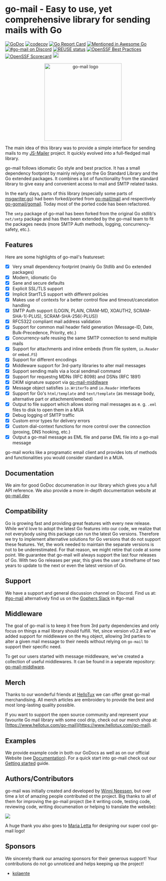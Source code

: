 <!--
SPDX-FileCopyrightText: 2022-2023 The go-mail Authors

SPDX-License-Identifier: CC0-1.0
-->

# go-mail - Easy to use, yet comprehensive library for sending mails with Go

[![GoDoc](https://godoc.org/github.com/wneessen/go-mail?status.svg)](https://pkg.go.dev/github.com/wneessen/go-mail)
[![codecov](https://codecov.io/gh/wneessen/go-mail/branch/main/graph/badge.svg?token=37KWJV03MR)](https://codecov.io/gh/wneessen/go-mail) 
[![Go Report Card](https://goreportcard.com/badge/github.com/wneessen/go-mail)](https://goreportcard.com/report/github.com/wneessen/go-mail) 
[![Mentioned in Awesome Go](https://awesome.re/mentioned-badge-flat.svg)](https://github.com/avelino/awesome-go)
[![#go-mail on Discord](https://img.shields.io/badge/Discord-%23go%E2%80%93mail-blue.svg)](https://discord.gg/ysQXkaccXk) 
[![REUSE status](https://api.reuse.software/badge/github.com/wneessen/go-mail)](https://api.reuse.software/info/github.com/wneessen/go-mail)
[![OpenSSF Best Practices](https://www.bestpractices.dev/projects/8701/badge)](https://www.bestpractices.dev/projects/8701)
[![OpenSSF Scorecard](https://api.securityscorecards.dev/projects/github.com/wneessen/go-mail/badge)](https://securityscorecards.dev/viewer/?uri=github.com/wneessen/go-mail)
<a href="https://ko-fi.com/D1D24V9IX"><img src="https://uploads-ssl.webflow.com/5c14e387dab576fe667689cf/5cbed8a4ae2b88347c06c923_BuyMeACoffee_blue.png" height="20" alt="buy ma a coffee"></a>

<p align="center"><img src="./assets/gopher2.svg" width="250" alt="go-mail logo"/></p>

The main idea of this library was to provide a simple interface for sending mails to
my [JS-Mailer](https://github.com/wneessen/js-mailer) project. It quickly evolved into a full-fledged mail library.

go-mail follows idiomatic Go style and best practice. It has a small dependency footprint by mainly relying on the
Go Standard Library and the Go extended packages. It combines a lot of functionality from the standard library to 
give easy and convenient access to mail and SMTP related tasks.

In the early days, parts of this library (especially some parts of [msgwriter.go](msgwriter.go)) had been 
forked/ported from [go-mail/mail](https://github.com/go-mail/mail) and respectively [go-gomail/gomail](https://github.com/go-gomail/gomail). Today
most of the ported code has been refactored.

The `smtp` package of go-mail has been forked from the original Go stdlib's `net/smtp` package and has then been extended 
by the go-mail team to fit the packages needs (more SMTP Auth methods, logging, concurrency-safety, etc.).

## Features

Here are some highlights of go-mail's featureset:

* [X] Very small dependency footprint (mainly Go Stdlib and Go extended packages)
* [X] Modern, idiomatic Go
* [X] Sane and secure defaults
* [X] Explicit SSL/TLS support
* [X] Implicit StartTLS support with different policies
* [X] Makes use of contexts for a better control flow and timeout/cancelation handling
* [X] SMTP Auth support (LOGIN, PLAIN, CRAM-MD, XOAUTH2, SCRAM-SHA-1(-PLUS), SCRAM-SHA-256(-PLUS))
* [X] RFC5322 compliant mail address validation
* [X] Support for common mail header field generation (Message-ID, Date, Bulk-Precedence, Priority, etc.)
* [X] Concurrency-safe reusing the same SMTP connection to send multiple mails
* [X] Support for attachments and inline embeds (from file system, `io.Reader` or `embed.FS`)
* [X] Support for different encodings
* [X] Middleware support for 3rd-party libraries to alter mail messages
* [X] Support sending mails via a local sendmail command
* [X] Support for requestng MDNs (RFC 8098) and DSNs (RFC 1891)
* [X] DKIM signature support via [go-mail-middlware](https://github.com/wneessen/go-mail-middleware)
* [X] Message object satisfies `io.WriterTo` and `io.Reader` interfaces
* [X] Support for Go's `html/template` and `text/template` (as message body, alternative part or attachment/emebed)
* [X] Output to file support which allows storing mail messages as e. g. `.eml` files to disk to open them in a MUA
* [X] Debug logging of SMTP traffic
* [X] Custom error types for delivery errors
* [X] Custom dial-context functions for more control over the connection (proxing, DNS hooking, etc.)
* [X] Output a go-mail message as EML file and parse EML file into a go-mail message

go-mail works like a programatic email client and provides lots of methods and functionalities you would consider
standard in a MUA.

## Documentation
We aim for good GoDoc documenation in our library which gives you a full API reference. We also provide a more in-depth 
documentation website at [go-mail.dev](https://go-mail.dev)

## Compatibility

Go is growing fast and providing great features with every new release. While we'd love to adopt the latest Go features
into our code, we realize that not everybody using this package can run the latest Go versions. Therefore we try to
implement alternative solutions for Go versions that do not support these features. Yet, the work needed to maintain
the separate versions is not to be underestimated. For that reason, we might retire that code at some point. 
We guarantee that go-mail will always support the last four releases of Go. With two Go releases per year, this gives
the user a timeframe of two years to update to the next or even the latest version of Go.

## Support
We have a support and general discussion channel on Discord. Find us at: [#go-mail](https://discord.gg/dbfQyC4s) alternatively find us
on the [Gophers Slack](https://gophers.slack.com) in #go-mail

## Middleware
The goal of go-mail is to keep it free from 3rd party dependencies and only focus on things a mail library should
fulfill. Yet, since version v0.2.8 we've added support for middleware on the `Msg` object, allowing 3rd parties to
alter a given mail message to their needs without relying on `go-mail` to support their specific need.

To get our users started with message middleware, we've created a collection of useful middlewares. It can be 
found in a seperate repository: [go-mail-middlware](https://github.com/wneessen/go-mail-middleware).

## Merch
Thanks to our wonderful friends at [HelloTux](https://www.hellotux.com) we can offer great go-mail merchandising. All merch articles are embroidery 
to provide the best and most long-lasting quality possible.

If you want to support the open source community and represent your favourite Go mail library with some cool drip, check out our merch shop at: 
[https://www.hellotux.com/go-mail](https://www.hellotux.com/go-mail).

## Examples

We provide example code in both our GoDocs as well as on our official Website (see [Documentation](#documentation)). For a quick start into go-mail
check out our [Getting started](https://go-mail.dev/getting-started/introduction/) guide.

## Authors/Contributors
go-mail was initially created and developed by [Winni Neessen](https://github.com/wneessen/), but over time a lot of amazing people 
contributed ot the project. Big thanks to all of them for improving the go-mail project (be it writing code, testing
code, reviewing code, writing documenation or helping to translate the website):

<a href="https://github.com/wneessen/go-mail/graphs/contributors">
  <img src="https://contrib.rocks/image?repo=wneessen/go-mail" />
</a>

A huge thank you also goes to [Maria Letta](https://github.com/MariaLetta) for designing our super cool go-mail logo!

## Sponsors
We sincerely thank our amazing sponsors for their generous support! Your contributions do not go unnoticed and helps
keeping up the project!

* [kolaente](https://github.com/kolaente)
